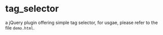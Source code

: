 # tag_selector
a jQuery plugin offering simple tag selector, for usgae, please refer to the file `demo.html`.
